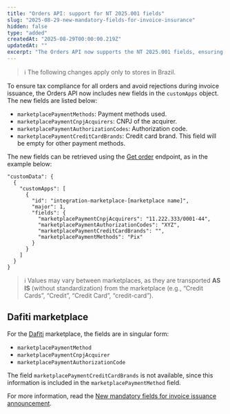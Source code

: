 ```yaml
---
title: "Orders API: support for NT 2025.001 fields"
slug: "2025-08-29-new-mandatory-fields-for-invoice-insurance"
hidden: false
type: "added"
createdAt: "2025-08-29T00:00:00.219Z"
updatedAt: ""
excerpt: "The Orders API now supports the NT 2025.001 fields, ensuring tax compliance and preventing invoice rejections. These updates introduce new fields within `customApps`, with variations depending on the marketplace. The changes apply only to stores in Brazil."
---
```


>ℹ️ The following changes apply only to stores in Brazil.

To ensure tax compliance for all orders and avoid rejections during invoice issuance, the Orders API now includes new fields in the `customApps` object.
The new fields are listed below:

- `marketplacePaymentMethods`: Payment methods used.
- `marketplacePaymentCnpjAcquirers`: CNPJ of the acquirer.
- `marketplacePaymentAuthorizationCodes`: Authorization code.
- `marketplacePaymentCreditCardBrands`: Credit card brand. This field will be empty for other payment methods.

The new fields can be retrieved using the [Get order](https://developers.vtex.com/docs/api-reference/orders-api#get-/api/oms/pvt/orders/-orderId-) endpoint, as in the example below:

```shell
"customData": {
  {
    "customApps": [
      {
        "id": "integration-marketplace-[marketplace name]",
        "major": 1,
        "fields": {
          "marketplacePaymentCnpjAcquirers": "11.222.333/0001-44",
          "marketplacePaymentAuthorizationCodes": "XYZ",
          "marketplacePaymentCreditCardBrands": "",
          "marketplacePaymentMethods": "Pix"
        }
      }
    ]
  }
}
```

>ℹ️ Values may vary between marketplaces, as they are transported **AS IS** (without standardization) from the marketplace (e.g., “Credit Cards”, “Credit”, “Credit Card”, “credit-card”).

## Dafiti marketplace

For the [Dafiti](https://help.vtex.com/pt/tracks/configurar-integracao-da-dafiti--4wF4RBx9ygEkimW6SsKw8i/5lAIj7OCqizD5EisLJvatx) marketplace, the fields are in singular form:

- `marketplacePaymentMethod`
- `marketplacePaymentCnpjAcquirer`
- `marketplacePaymentAuthorizationCode`

The field `marketplacePaymentCreditCardBrands` is not available, since this information is included in the `marketplacePaymentMethod` field.

For more information, read the [New mandatory fields for invoice issuance announcement]().
